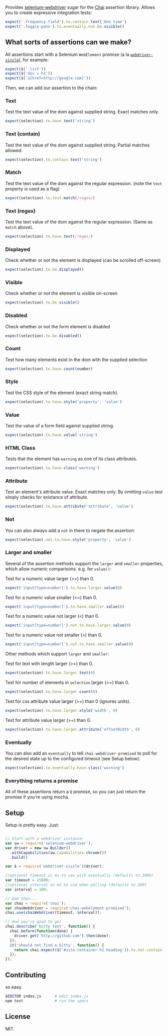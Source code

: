 Provides [selenium-webdriver](https://npmjs.org/package/selenium-webdriver) sugar for the [Chai](http://chaijs.com/) assertion library. Allows you to create expressive integration tests:

```javascript
expect('.frequency-field').to.contain.text('One time')
expect('.toggle-pane').to.eventually.not.be.visible()
```

## What sorts of assertions can we make?

All assertions start with a Selenium `WebElement` promise (a la [`webdriver-sizzle`](http://b3nj4m.github.io/webdriver-sizzle/)), for example:

```javascript
expect($('.list'))
expect($('div > h1'))
expect($('a[href=http://google.com]'))
```

Then, we can add our assertion to the chain:

### Text
Test the text value of the dom against supplied string. Exact matches only.
```javascript
expect(selection).to.have.text('string')
```

### Text (contain)
Test the text value of the dom against supplied string. Partial matches allowed.
```javascript
expect(selection).to.contain.text('string')
```

### Match
Test the text value of the dom against the regular expression. (note the `text` property is used as a flag)
```javascript
expect(selection).to.text.match(/regex/)
```

### Text (regex)
Test the text value of the dom against the regular expression. (Same as `match` above).
```javascript
expect(selection).to.have.text(/regex/)
```

### Displayed
Check whether or not the element is displayed (can be scrolled off-screen)
```javascript
expect(selection).to.be.displayed()
```

### Visible
Check whether or not the element is visible on-screen
```javascript
expect(selection).to.be.visible()
```

### Disabled
Check whether or not the form element is disabled
```javascript
expect(selection).to.be.disabled()
```

### Count
Test how many elements exist in the dom with the supplied selection
```javascript
expect(selection).to.have.count(number)
```

### Style
Test the CSS style of the element (exact string match).
```javascript
expect(selection).to.have.style('property', 'value')
```

### Value
Test the value of a form field against supplied string.
```javascript
expect(selection).to.have.value('string')
```

### HTML Class
Tests that the element has `warning` as one of its class attributes.
```javascript
expect(selection).to.have.class('warning')
```

### Attribute
Test an element's attribute value. Exact matches only. By omitting `value` test simply checks for existance of attribute.
```javascript
expect(selection).to.have.attribute('attribute', 'value')
```

### Not
You can also always add a `not` in there to negate the assertion:

```javascript
expect(selection).not.to.have.style('property', 'value')
```


### Larger and smaller

Several of the assertion methods support the `larger` and `smaller` properties, which allow numeric comparisons. e.g. for `value()`:

Test for a numeric value larger (>=) than 0.
```javascript
expect('input[type=number]').to.have.larger.value(0)
```

Test for a numeric value smaller (<=) than 0.
```javascript
expect('input[type=number]').to.have.smaller.value(0)
```

Test for a numeric value not larger (<) than 0.
```javascript
expect('input[type=number]').not.to.have.larger.value(0)
```

Test for a numeric value not smaller (>) than 0.
```javascript
expect('input[type=number]').not.to.have.smaller.value(0)
```

Other methods which support `larger` and `smaller`:

Test for text with length larger (>=) than 0.
```javascript
expect(selection).to.have.larger.text(0)
```

Test for number of elements in `selection` larger (>=) than 0.
```javascript
expect(selection).to.have.larger.count(0)
```

Test for css attribute value larger (>=) than 0 (ignores units).
```javascript
expect(selection).to.have.larger.style('width', 0)
```

Test for attribute value larger (>=) than 0.
```javascript
expect(selection).to.have.larger.attribute('offsetWidth', 0)
```


### Eventually

You can also add an `eventually` to tell `chai-webdriver-promised` to poll for the desired state up to the configured timeout (see Setup below):

```javascript
expect(selection).to.eventually.have.class('warning')
```


### Everything returns a promise

All of these assertions return a `Q` promise, so you can just return the promise if you're using mocha.


## Setup

Setup is pretty easy. Just:

```javascript

// Start with a webdriver instance:
var sw = require('selenium-webdriver');
var driver = new sw.Builder()
  .withCapabilities(sw.Capabilities.chrome())
  .build()

var $ = require('webdriver-sizzle')(driver);

//optional timeout in ms to use with eventually (defaults to 1000)
var timeout = 15000;
//optional interval in ms to use when polling (defaults to 200)
var interval = 100;

// And then...
var chai = require('chai');
var chaiWebdriver = require('chai-webelement-promised');
chai.use(chaiWebdriver(timeout, interval));

// And you're good to go!
chai.describe('kitty test', function() {
  chai.before(function(done) {
    driver.get('http://github.com').then(done);
  });
  it('should not find a kitty', function() {
    return chai.expect($('#site-container h1.heading')).to.not.contain.text("I'm a kitty!");
  });
});
```

## Contributing

so easy.

```bash
$EDITOR index.js      # edit index.js
npm test              # run the specs
```

## License

MIT.
